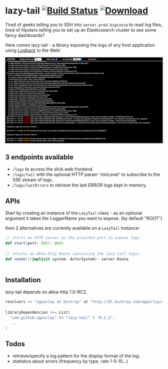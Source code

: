 lazy-tail [![Build Status](https://travis-ci.org/agourlay/lazy-tail.png?branch=master)](https://travis-ci.org/agourlay/lazy-tail) [ ![Download](https://api.bintray.com/packages/agourlay/maven/lazy-tail/images/download.svg) ](https://bintray.com/agourlay/maven/lazy-tail/_latestVersion)
=========

Tired of geeks telling you to SSH into ```server.prod.bigcoorp``` to read log files, tired of hipsters telling you to set up an Elasticsearch cluster to see some fancy dashboards?

Here comes lazy-tail - a library exposing the logs of any host application using [Logback](http://logback.qos.ch/) to the Web!

![alt text](./lazy-tail-picture.png "Capture")

## 3 endpoints available

- `/logs` to access the slick web frontend.
- `/logs/tail` with the optional HTTP param 'minLevel' to subscribe to the SSE stream of logs.
- `/logs/lastErrors` to retrieve the last ERROR logs kept in memory.

## APIs

Start by creating an instance of the ```LazyTail``` class - as an optional argument it takes the LoggerName you want to expose. (by default "ROOT")

then 2 alternatives are currently available on a ```LazyTail``` instance:

```scala
// starts an HTTP server on the provided port to expose logs.
def start(port: Int): Unit 

// returns an Akka-http Route containing the lazy-tail logic.
def route()(implicit system: ActorSystem): server.Route
 
```

## Installation

lazy-tail depends on akka-http 1.0-RC2.

``` scala
resolvers += "agourlay at bintray" at "http://dl.bintray.com/agourlay/maven"

libraryDependencies ++= List(
  "com.github.agourlay" %% "lazy-tail" % "0.1.2",
  ...
)
```

## Todos

- retrieve/specify a log pattern for the display format of the log.
- statistics about errors (frequency by type, rate 1-5-15...)
